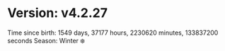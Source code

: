 # Version: v4.2.27
Time since birth: 1549 days, 37177 hours, 2230620 minutes, 133837200 seconds
Season: Winter ❄️
